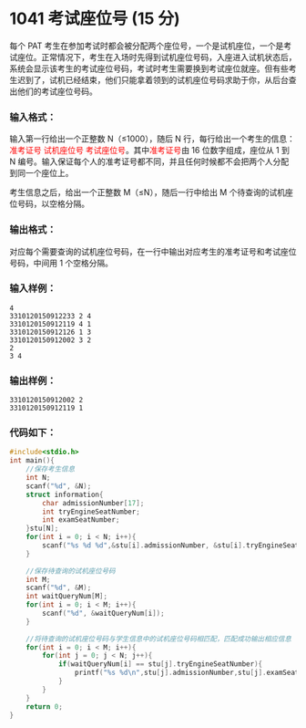 # 1041 考试座位号 (15 分)
每个 PAT 考生在参加考试时都会被分配两个座位号，一个是试机座位，一个是考试座位。正常情况下，考生在入场时先得到试机座位号码，入座进入试机状态后，系统会显示该考生的考试座位号码，考试时考生需要换到考试座位就座。但有些考生迟到了，试机已经结束，他们只能拿着领到的试机座位号码求助于你，从后台查出他们的考试座位号码。
### 输入格式：
输入第一行给出一个正整数 N（≤1000），随后 N 行，每行给出一个考生的信息：<font color = "red">准考证号 试机座位号 考试座位号</font>。其中<font color = "red">准考证号</font>由 16 位数字组成，座位从 1 到 N 编号。输入保证每个人的准考证号都不同，并且任何时候都不会把两个人分配到同一个座位上。

考生信息之后，给出一个正整数 M（≤N），随后一行中给出 M 个待查询的试机座位号码，以空格分隔。
### 输出格式：
对应每个需要查询的试机座位号码，在一行中输出对应考生的准考证号和考试座位号码，中间用 1 个空格分隔。
### 输入样例：
```
4
3310120150912233 2 4
3310120150912119 4 1
3310120150912126 1 3
3310120150912002 3 2
2
3 4
```
### 输出样例：
```
3310120150912002 2
3310120150912119 1
```
### 代码如下：
```c
#include<stdio.h>
int main(){
    //保存考生信息 
    int N;
    scanf("%d", &N); 
    struct information{
        char admissionNumber[17];
        int tryEngineSeatNumber;
        int examSeatNumber;
    }stu[N];
    for(int i = 0; i < N; i++){
        scanf("%s %d %d",&stu[i].admissionNumber, &stu[i].tryEngineSeatNumber, &stu[i].examSeatNumber);
    }
    
    //保存待查询的试机座位号码 
    int M;
    scanf("%d", &M);
    int waitQueryNum[M];
    for(int i = 0; i < M; i++){
        scanf("%d", &waitQueryNum[i]);
    }
    
    //将待查询的试机座位号码与学生信息中的试机座位号码相匹配，匹配成功输出相应信息 
    for(int i = 0; i < M; i++){
        for(int j = 0; j < N; j++){
            if(waitQueryNum[i] == stu[j].tryEngineSeatNumber){
                printf("%s %d\n",stu[j].admissionNumber,stu[j].examSeatNumber);
            }
        }
    }
    return 0;
}
```